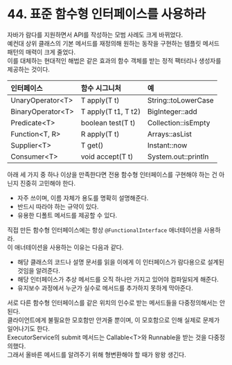 # 44. 표준 함수형 인터페이스를 사용하라

자바가 람다를 지원하면서 API를 작성하는 모범 사례도 크게 바뀌었다.  
예컨대 상위 클래스의 기본 메서드를 재정의해 원하는 동작을 구현하는 템플릿 메서드 패턴의 매력이 크게 줄었다.  
이를 대체하는 현대적인 해법은 같은 효과의 함수 객체를 받는 정적 팩터리나 생성자를 제공하는 것이다.

| 인터페이스         | 함수 시그니처       | 예                  |
| :----------------- | :------------------ | :------------------ |
| UnaryOperator\<T>  | T apply(T t)        | String::toLowerCase |
| BinaryOperator\<T> | T apply(T t1, T t2) | BigInteger::add     |
| Predicate\<T>      | boolean test(T t)   | Collection::isEmpty |
| Function\<T, R>    | R apply(T t)        | Arrays::asList      |
| Supplier\<T>       | T get()             | Instant::now        |
| Consumer\<T>       | void accept(T t)    | System.out::println |

아래 세 가지 중 하나 이상을 만족한다면 전용 함수형 인터페이스를 구현해야 하는 건 아닌지 진중히 고민해야 한다.

- 자주 쓰이며, 이름 자체가 용도를 명확히 설명해준다.
- 반드시 따라야 하는 규약이 있다.
- 유용한 디폴트 메서드를 제공할 수 있다.

직접 만든 함수형 인터페이스에는 항상 `@FunctionalInterface` 애너테이션을 사용하라.  
이 애너테이션을 사용하는 이유는 다음과 같다.

- 해당 클래스의 코드나 설명 문서를 읽을 이에게 이 인터페이스가 람다용으로 설계된 것임을 알려준다.
- 해당 인터페이스가 추상 메서드를 오직 하나만 가지고 있어야 컴파일되게 해준다.
- 유지보수 과정에서 누군가 실수로 메서드를 추가하지 못하게 막아준다.

서로 다른 함수형 인터페이스를 같은 위치의 인수로 받는 메서드들을 다중정의해서는 안 된다.  
클라이언트에게 불필요한 모호함만 안겨줄 뿐이며, 이 모호함으로 인해 실제로 문제가 일어나기도 한다.  
ExecutorService의 submit 메서드는 Callable\<T>와 Runnable을 받는 것을 다중정의했다.  
그래서 올바른 메서드를 알려주기 위해 형변환해야 할 때가 왕왕 생긴다.
